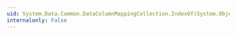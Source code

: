 ```yaml
---
uid: System.Data.Common.DataColumnMappingCollection.IndexOf(System.Object)
internalonly: False
---
```

